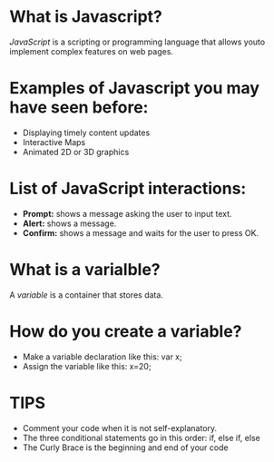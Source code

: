 # What is Javascript?

*JavaScript* is a scripting or programming language that allows youto implement complex features on web pages. 

# Examples of Javascript you may have seen before:

* Displaying timely content updates
* Interactive Maps
* Animated 2D or 3D graphics

# List of JavaScript interactions:

* **Prompt:** shows a message asking the user to input text.
* **Alert:** shows a message.
* **Confirm:** shows a message and waits for the user to press OK.

# What is a varialble?

A *variable* is a container that stores data.

# How do you create a variable?

* Make a variable declaration like this: var x;
* Assign the variable like this: x=20;

# TIPS

* Comment your code when it is not self-explanatory.
* The three conditional statements go in this order: if, else if, else
* The Curly Brace is the beginning and end of your code 

